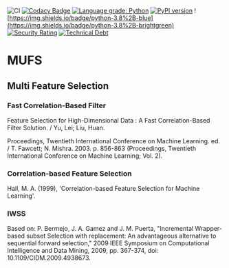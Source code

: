 ![CI](https://github.com/Doctorado-ML/mufs/workflows/CI/badge.svg)
[![Codacy Badge](https://app.codacy.com/project/badge/Grade/66ad727eb13e4c7a8816db1e44d994a7)](https://www.codacy.com/gh/Doctorado-ML/mufs/dashboard?utm_source=github.com&utm_medium=referral&utm_content=Doctorado-ML/mufs&utm_campaign=Badge_Grade)
[![Language grade: Python](https://img.shields.io/lgtm/grade/python/g/Doctorado-ML/mufs.svg?logo=lgtm&logoWidth=18)](https://lgtm.com/projects/g/Doctorado-ML/mufs/context:python)
[![PyPI version](https://badge.fury.io/py/MUFS.svg)](https://badge.fury.io/py/MUFS)
![https://img.shields.io/badge/python-3.8%2B-blue](https://img.shields.io/badge/python-3.8%2B-brightgreen)
[![Security Rating](https://haystack.rmontanana.es:25000/api/project_badges/measure?project=mufs&metric=security_rating&token=1119a3bfd4025d50ef3009a44c600c16670ee31a)](http://haystack.local:25000/dashboard?id=mufs)
[![Technical Debt](https://haystack.rmontanana.es:25000/api/project_badges/measure?project=mufs&metric=sqale_index&token=1119a3bfd4025d50ef3009a44c600c16670ee31a)](http://haystack.local:25000/dashboard?id=mufs)

# MUFS

## Multi Feature Selection

### Fast Correlation-Based Filter

Feature Selection for High-Dimensional Data : A Fast Correlation-Based Filter Solution. / Yu, Lei; Liu, Huan.

Proceedings, Twentieth International Conference on Machine Learning. ed. / T. Fawcett; N. Mishra. 2003. p. 856-863 (Proceedings, Twentieth International Conference on Machine Learning; Vol. 2).

### Correlation-based Feature Selection

Hall, M. A. (1999), 'Correlation-based Feature Selection for Machine Learning'.

### IWSS

Based on: P. Bermejo, J. A. Gamez and J. M. Puerta, "Incremental Wrapper-based subset Selection with replacement: An advantageous alternative to sequential forward selection," 2009 IEEE Symposium on Computational Intelligence and Data Mining, 2009, pp. 367-374, doi: 10.1109/CIDM.2009.4938673.
